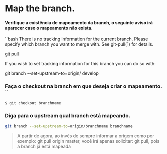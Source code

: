 # Map the branch.

#### Verifique a existência de mapeamento da branch, o seguinte aviso irá aparecer caso o mapeamento não exista.

``bash There is no tracking information for the current branch.
Please specify which branch you want to merge with.
See git-pull(1) for details.

  git pull <remote> <branch>

  If you wish to set tracking information for this branch you can do so with:

  git branch --set-upstream-to=origin/<branch> develop

### Faça o checkout na branch em que deseja criar o mapeamento. ``

```bash 
$ git checkout branchname
```

### Diga para o upstream qual branch está mapeando.
```bash 
git branch --set-upstream-to=origin/branchname branchname
```

> A partir de agora, ao invés de sempre informar a origem como por exemplo: git pull origin master, você irá apenas solicitar: git pull, pois a branch já está mapeada
